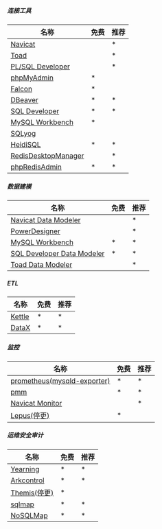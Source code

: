 ##### 连接工具

| 名称                                                         | 免费 | 推荐 |
| ------------------------------------------------------------ | ---- | ---- |
| [Navicat](https://www.navicat.com.cn/products)               |      | *    |
| [Toad](https://www.quest.com/toad/)                          |      | *    |
| [PL/SQL Developer](https://www.allroundautomations.com/registered-plsqldev/) |      | *    |
| [phpMyAdmin](https://github.com/phpmyadmin/phpmyadmin)       | *    |      |
| [Falcon](https://github.com/plotly/falcon)                   | *    |      |
| [DBeaver](https://dbeaver.io/download/)                      | *    | *    |
| [SQL Developer](https://www.oracle.com/tools/downloads/sqldev-downloads.html) | *    | *    |
| [MySQL Workbench](https://dev.mysql.com/downloads/workbench/) | *    |      |
| [SQLyog](https://www.webyog.com/)                            |      |      |
| [HeidiSQL](https://github.com/HeidiSQL/HeidiSQL)             | *    | *    |
| [RedisDesktopManager](https://redisdesktop.com/pricing)      |      | *    |
| [phpRedisAdmin](https://github.com/ErikDubbelboer/phpRedisAdmin) | *    | *    |

##### 数据建模

| 名称                                                         | 免费 | 推荐 |
| ------------------------------------------------------------ | ---- | ---- |
| [Navicat Data Modeler](https://www.navicat.com.cn/products)  |      | *    |
| [PowerDesigner](https://www.powerdesigner.biz/)              |      | *    |
| [MySQL Workbench](https://dev.mysql.com/downloads/workbench/) | *    | *    |
| [SQL Developer Data Modeler](https://www.oracle.com/tools/downloads/sql-data-modeler-downloads.html) | *    | *    |
| [Toad Data Modeler](https://www.quest.com/products/toad-data-modeler/) |      | *    |

##### ETL

| 名称                                                | 免费 | 推荐 |
| --------------------------------------------------- | ---- | ---- |
| [Kettle](https://github.com/pentaho/pentaho-kettle) | *    | *    |
| [DataX](https://github.com/alibaba/DataX)           | *    | *    |

##### 监控

| 名称                                                         | 免费 | 推荐 |
| ------------------------------------------------------------ | ---- | ---- |
| [prometheus(mysqld-exporter)](https://prometheus.io/docs/instrumenting/exporters/) | *    | *    |
| [pmm](https://www.percona.com/software/database-tools/percona-monitoring-and-management) | *    | *    |
| [Navicat Monitor](https://www.navicat.com.cn/products)       |      | *    |
| [Lepus(停更)](https://gitee.com/ruzuojun/Lepus)              | *    |      |

##### 运维安全审计

| 名称                                                    | 免费 | 推荐 |
| ------------------------------------------------------- | ---- | ---- |
| [Yearning](https://github.com/cookieY/Yearning)         | *    | *    |
| [Arkcontrol](https://github.com/arkcontrol/arkcontrol)  | *    | *    |
| [Themis(停更)](https://github.com/CreditEaseDBA/Themis) | *    |      |
| [sqlmap](https://github.com/sqlmapproject/sqlmap)       | *    | *    |
| [NoSQLMap](https://github.com/codingo/NoSQLMap)         | *    | *    |

